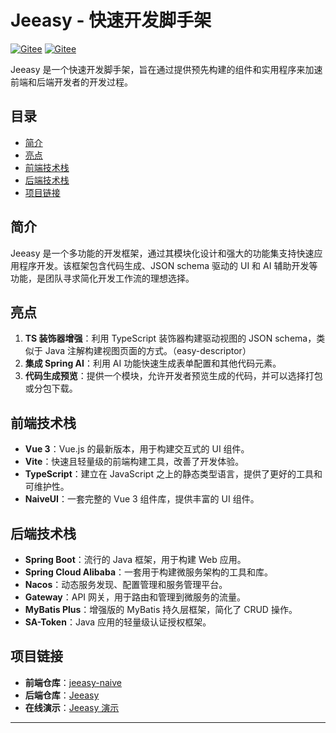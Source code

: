 # Jeeasy - 快速开发脚手架

[![Gitee](https://img.shields.io/badge/Gitee-Jeeasy-green.svg)](https://gitee.com/alpsddj/jeeasy-naive)
[![Gitee](https://img.shields.io/badge/Gitee-Jeeasy-green.svg)](https://gitee.com/alpsddj/Jeeasy.git)

Jeeasy 是一个快速开发脚手架，旨在通过提供预先构建的组件和实用程序来加速前端和后端开发者的开发过程。

## 目录

- [简介](#简介)
- [亮点](#亮点)
- [前端技术栈](#前端技术栈)
- [后端技术栈](#后端技术栈)
- [项目链接](#项目链接)

## 简介

Jeeasy 是一个多功能的开发框架，通过其模块化设计和强大的功能集支持快速应用程序开发。该框架包含代码生成、JSON schema 驱动的 UI 和 AI 辅助开发等功能，是团队寻求简化开发工作流的理想选择。

## 亮点

1. **TS 装饰器增强**：利用 TypeScript 装饰器构建驱动视图的 JSON schema，类似于 Java 注解构建视图页面的方式。（easy-descriptor）
2. **集成 Spring AI**：利用 AI 功能快速生成表单配置和其他代码元素。
3. **代码生成预览**：提供一个模块，允许开发者预览生成的代码，并可以选择打包或分包下载。

## 前端技术栈

- **Vue 3**：Vue.js 的最新版本，用于构建交互式的 UI 组件。
- **Vite**：快速且轻量级的前端构建工具，改善了开发体验。
- **TypeScript**：建立在 JavaScript 之上的静态类型语言，提供了更好的工具和可维护性。
- **NaiveUI**：一套完整的 Vue 3 组件库，提供丰富的 UI 组件。

## 后端技术栈

- **Spring Boot**：流行的 Java 框架，用于构建 Web 应用。
- **Spring Cloud Alibaba**：一套用于构建微服务架构的工具和库。
- **Nacos**：动态服务发现、配置管理和服务管理平台。
- **Gateway**：API 网关，用于路由和管理到微服务的流量。
- **MyBatis Plus**：增强版的 MyBatis 持久层框架，简化了 CRUD 操作。
- **SA-Token**：Java 应用的轻量级认证授权框架。

## 项目链接

- **前端仓库**：[jeeasy-naive](https://gitee.com/alpsddj/jeeasy-naive)
- **后端仓库**：[Jeeasy](https://gitee.com/alpsddj/Jeeasy.git)
- **在线演示**：[Jeeasy 演示](https://sit.jeeasy.cn/)

---